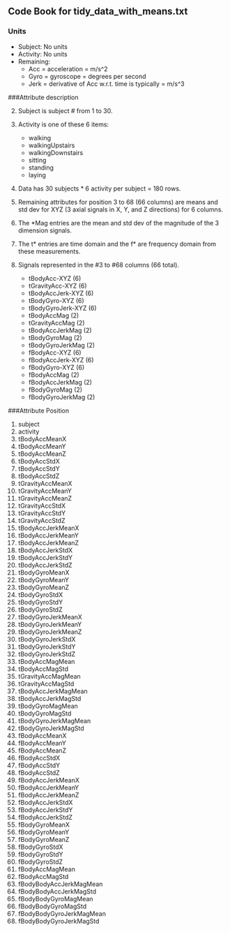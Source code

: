 ## Code Book for **tidy\_data\_with_means.txt**

### Units


- Subject:  No units
- Activity:  No units 
- Remaining:
	- Acc = acceleration = m/s^2
	- Gyro = gyroscope = degrees per second
	- Jerk = derivative of Acc w.r.t. time is typically = m/s^3

###Attribute description


2. Subject is subject # from 1 to 30.

3. Activity is one of these 6 items:
	- walking
	- walkingUpstairs
	- walkingDownstairs
	- sitting
	- standing
	- laying
	
4. Data has 30 subjects * 6 activity per subject = 180 rows.

5. Remaining attributes for position 3 to 68 (66 columns) are  means and std dev for XYZ (3 axial signals in X, Y, and Z directions) for 6 columns.

6. The *Mag entries are the mean and std dev of the magnitude of the 3 dimension signals.

7. The t* entries are time domain and the f* are frequency domain from these measurements.

8. Signals represented in the #3 to #68 columns (66 total). 
	- tBodyAcc-XYZ (6)
	- tGravityAcc-XYZ (6)
	- tBodyAccJerk-XYZ (6)
	- tBodyGyro-XYZ (6)
	- tBodyGyroJerk-XYZ (6)
	- tBodyAccMag (2)
	- tGravityAccMag (2)
	- tBodyAccJerkMag (2)
	- tBodyGyroMag (2)
	- tBodyGyroJerkMag (2)
	- fBodyAcc-XYZ (6)
	- fBodyAccJerk-XYZ (6)
	- fBodyGyro-XYZ (6)
	- fBodyAccMag (2)
	- fBodyAccJerkMag (2)
	- fBodyGyroMag (2)
	- fBodyGyroJerkMag (2)




###Attribute Position



1.	subject 
2.	activity
3.	tBodyAccMeanX
4.	tBodyAccMeanY
5.	tBodyAccMeanZ
6.	tBodyAccStdX
7.	tBodyAccStdY
8.	tBodyAccStdZ
9.	tGravityAccMeanX
10.	tGravityAccMeanY
11.	tGravityAccMeanZ
12.	tGravityAccStdX
13.	tGravityAccStdY
14.	tGravityAccStdZ
15.	tBodyAccJerkMeanX
16.	tBodyAccJerkMeanY
17.	tBodyAccJerkMeanZ
18.	tBodyAccJerkStdX
19.	tBodyAccJerkStdY
20.	tBodyAccJerkStdZ
21.	tBodyGyroMeanX
22.	tBodyGyroMeanY
23.	tBodyGyroMeanZ
24.	tBodyGyroStdX
25.	tBodyGyroStdY
26.	tBodyGyroStdZ
27.	tBodyGyroJerkMeanX
28.	tBodyGyroJerkMeanY
29.	tBodyGyroJerkMeanZ
30.	tBodyGyroJerkStdX
31.	tBodyGyroJerkStdY
32.	tBodyGyroJerkStdZ
33.	tBodyAccMagMean
34.	tBodyAccMagStd
35.	tGravityAccMagMean
36.	tGravityAccMagStd
37.	tBodyAccJerkMagMean
38.	tBodyAccJerkMagStd
39.	tBodyGyroMagMean
40.	tBodyGyroMagStd
41.	tBodyGyroJerkMagMean
42.	tBodyGyroJerkMagStd
43.	fBodyAccMeanX
44.	fBodyAccMeanY
45.	fBodyAccMeanZ
46.	fBodyAccStdX
47.	fBodyAccStdY
48.	fBodyAccStdZ
49.	fBodyAccJerkMeanX
50.	fBodyAccJerkMeanY
51.	fBodyAccJerkMeanZ
52.	fBodyAccJerkStdX
53.	fBodyAccJerkStdY
54.	fBodyAccJerkStdZ
55.	fBodyGyroMeanX
56.	fBodyGyroMeanY
57.	fBodyGyroMeanZ
58.	fBodyGyroStdX
59.	fBodyGyroStdY
60.	fBodyGyroStdZ
61.	fBodyAccMagMean
62.	fBodyAccMagStd
63.	fBodyBodyAccJerkMagMean
64.	fBodyBodyAccJerkMagStd
65.	fBodyBodyGyroMagMean
66.	fBodyBodyGyroMagStd
67.	fBodyBodyGyroJerkMagMean
68.	fBodyBodyGyroJerkMagStd
